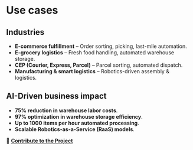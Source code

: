 # Use cases

## Industries
- **E-commerce fulfillment** – Order sorting, picking, last-mile automation.
- **E-grocery logistics** – Fresh food handling, automated warehouse storage.
- **CEP (Courier, Express, Parcel)** – Parcel sorting, automated dispatch.
- **Manufacturing & smart logistics** – Robotics-driven assembly & logistics.

## AI-Driven business impact
- **75% reduction in warehouse labor costs**.
- **97% optimization in warehouse storage efficiency**.
- **Up to 1000 items per hour automated processing**.
- **Scalable Robotics-as-a-Service (RaaS) models**.

📖 **[Contribute to the Project](contributing/)**
